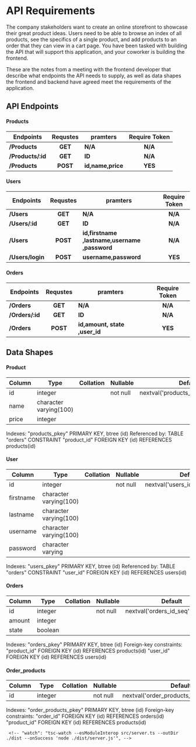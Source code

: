 # API Requirements

The company stakeholders want to create an online storefront to showcase their great product ideas. Users need to be able to browse an index of all products, see the specifics of a single product, and add products to an order that they can view in a cart page. You have been tasked with building the API that will support this application, and your coworker is building the frontend.

These are the notes from a meeting with the frontend developer that describe what endpoints the API needs to supply, as well as data shapes the frontend and backend have agreed meet the requirements of the application.

## API Endpoints

#### Products

| Endpoints         | Requstes | pramters          | Require Token |
| ----------------- | :------: | ----------------- | :-----------: |
| **/Products**     | **GET**  | **N/A**           |    **N/A**    |
| **/Products/:id** | **GET**  | **ID**            |    **N/A**    |
| **/Products**     | **POST** | **id,name,price** |    **YES**    |

#### Users

| Endpoints        | Requstes | pramters                                      | Require Token |
| ---------------- | :------: | --------------------------------------------- | :-----------: |
| **/Users**       | **GET**  | **N/A**                                       |    **N/A**    |
| **/Users/:id**   | **GET**  | **ID**                                        |    **N/A**    |
| **/Users**       | **POST** | **id,firstname ,lastname,username ,password** |    **N/A**    |
| **/Users/login** | **POST** | **username,password**                         |    **YES**    |

#### Orders

| Endpoints       | Requstes | pramters                      | Require Token |
| --------------- | :------: | ----------------------------- | :-----------: |
| **/Orders**     | **GET**  | **N/A**                       |    **N/A**    |
| **/Orders/:id** | **GET**  | **ID**                        |    **N/A**    |
| **/Orders**     | **POST** | **id,amount, state ,user_id** |    **YES**    |

## Data Shapes

#### Product

| Column | Type                   | Collation | Nullable | Default                              |
| ------ | ---------------------- | --------- | -------- | ------------------------------------ |
| id     | integer                |           | not null | nextval('products_id_seq'::regclass) |
| name   | character varying(100) |           |          |
| price  | integer                |           |          |

Indexes:
"products_pkey" PRIMARY KEY, btree (id)
Referenced by:
TABLE "orders" CONSTRAINT "product_id" FOREIGN KEY (id) REFERENCES products(id)

#### User

| Column    | Type                   | Collation | Nullable | Default                           |
| --------- | ---------------------- | --------- | -------- | --------------------------------- |
| id        | integer                |           | not null | nextval('users_id_seq'::regclass) |
| firstname | character varying(100) |           |          |
| lastname  | character varying(100) |           |          |
| username  | character varying(100) |           |          |
| password  | character varying      |           |          |

Indexes:
"users_pkey" PRIMARY KEY, btree (id)
Referenced by:
TABLE "orders" CONSTRAINT "user_id" FOREIGN KEY (id) REFERENCES users(id)

#### Orders

| Column | Type    | Collation | Nullable | Default                            |
| ------ | ------- | --------- | -------- | ---------------------------------- |
| id     | integer |           | not null | nextval('orders_id_seq'::regclass) |
| amount | integer |           |          |
| state  | boolean |           |          |

Indexes:
"orders_pkey" PRIMARY KEY, btree (id)
Foreign-key constraints:
"product_id" FOREIGN KEY (id) REFERENCES products(id)
"user_id" FOREIGN KEY (id) REFERENCES users(id)

#### Order_products

| Column | Type    | Collation | Nullable | Default                                    |
| ------ | ------- | --------- | -------- | ------------------------------------------ |
| id     | integer |           | not null | nextval('order_products_id_seq'::regclass) |

Indexes:
"order_products_pkey" PRIMARY KEY, btree (id)
Foreign-key constraints:
"order_id" FOREIGN KEY (id) REFERENCES orders(id)
"product_id" FOREIGN KEY (id) REFERENCES products(id)

     <!-- "watch": "tsc-watch --esModuleInterop src/server.ts --outDir ./dist --onSuccess 'node ./dist/server.js'", -->
